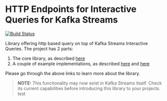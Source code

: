 # HTTP Endpoints for Interactive Queries for Kafka Streams

[![Build Status](https://secure.travis-ci.org/lightbend/kafka-streams-query.png)](http://travis-ci.org/lightbend/kafka-streams-query)

Library offering http based query on top of Kafka Streams Interactive Queries. The project has 2 parts:

1. The core library, as described [here](lib/README.md)
2. A couple of example implementations, as described [here](examples/example-dsl/README.md) and [here](examples/example-proc/README.md)

Please go through the above links to learn more about the library.

> **NOTE:** This functionality may now exist in Kafka Streams itself. Check its current capabilities before introducing this library to your projects.
test
